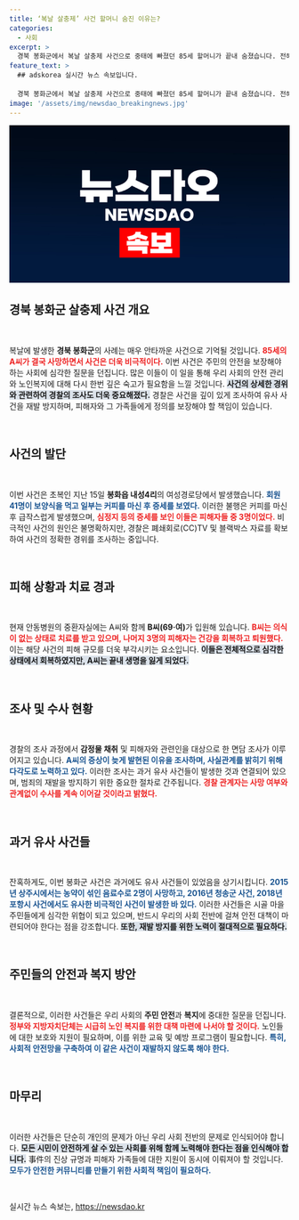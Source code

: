 ```yaml
---
title: ‘복날 살충제’ 사건 할머니 숨진 이유는?
categories:
  - 사회
excerpt: >
  경북 봉화군에서 복날 살충제 사건으로 중태에 빠졌던 85세 할머니가 끝내 숨졌습니다. 전해지는 바에 따르면, 이번 사건은 피해자 중 첫 사망자로, 경로당에서 발생한 끔찍한 사고의 진실은 여전히 수사 중입니다.
feature_text: >
  ## adskorea 실시간 뉴스 속보입니다.

  경북 봉화군에서 복날 살충제 사건으로 중태에 빠졌던 85세 할머니가 끝내 숨졌습니다. 전해지는 바에 따르면, 이번 사건은 피해자 중 첫 사망자로, 경로당에서 발생한 끔찍한 사고의 진실은 여전히 수사 중입니다.
image: '/assets/img/newsdao_breakingnews.jpg'
---
```


<p><img src="/assets/img/newsdao_breakingnews.jpg" alt="adskorea 속보" /></p>

<h2 data-ke-size="size26">경북 봉화군 살충제 사건 개요</h2>

<p data-ke-size="size16">&nbsp;</p>

<p>복날에 발생한 <b>경북 봉화군</b>의 사례는 매우 안타까운 사건으로 기억될 것입니다. <b><span style="color: #ee2323;">85세의 A씨가 결국 사망하면서 사건은 더욱 비극적이다.</span></b> 이번 사건은 주민의 안전을 보장해야 하는 사회에 심각한 질문을 던집니다. 많은 이들이 이 일을 통해 우리 사회의 안전 관리와 노인복지에 대해 다시 한번 깊은 숙고가 필요함을 느낄 것입니다. <b><span style="background-color: #21538527;">사건의 상세한 경위와 관련하여 경찰의 조사도 더욱 중요해졌다.</span></b> 경찰은 사건을 깊이 있게 조사하여 유사 사건을 재발 방지하며, 피해자와 그 가족들에게 정의를 보장해야 할 책임이 있습니다. </p>

<p data-ke-size="size16">&nbsp;</p>

<h2 data-ke-size="size26">사건의 발단</h2>

<p data-ke-size="size16">&nbsp;</p>

<p>이번 사건은 초복인 지난 15일 <b>봉화읍 내성4리</b>의 여성경로당에서 발생했습니다. <b><span style="color: #1a5490;">회원 41명이 보양식을 먹고 일부는 커피를 마신 후 증세를 보였다.</span></b> 이러한 불행은 커피를 마신 후 급작스럽게 발생했으며, <b><span style="color: #ee2323;">심정지 등의 증세를 보인 이들은 피해자들 중 3명이었다.</span></b> 비극적인 사건의 원인은 불명확하지만, 경찰은 폐쇄회로(CC)TV 및 블랙박스 자료를 확보하여 사건의 정확한 경위를 조사하는 중입니다. </p>

<p data-ke-size="size16">&nbsp;</p>

<h2 data-ke-size="size26">피해 상황과 치료 경과</h2>

<p data-ke-size="size16">&nbsp;</p>

<p>현재 안동병원의 중환자실에는 A씨와 함께 <b>B씨(69·여)</b>가 입원해 있습니다. <b><span style="color: #ee2323;">B씨는 의식이 없는 상태로 치료를 받고 있으며, 나머지 3명의 피해자는 건강을 회복하고 퇴원했다.</span></b> 이는 해당 사건의 피해 규모를 더욱 부각시키는 요소입니다. <b><span style="background-color: #21538527;">이들은 전체적으로 심각한 상태에서 회복하였지만, A씨는 끝내 생명을 잃게 되었다.</span></b> </p>

<p data-ke-size="size16">&nbsp;</p>

<h2 data-ke-size="size26">조사 및 수사 현황</h2>

<p data-ke-size="size16">&nbsp;</p>

<p>경찰의 조사 과정에서 <b>감정물 채취</b> 및 피해자와 관련인을 대상으로 한 면담 조사가 이루어지고 있습니다. <b><span style="color: #1a5490;">A씨의 증상이 늦게 발현된 이유을 조사하며, 사실관계를 밝히기 위해 다각도로 노력하고 있다.</span></b> 이러한 조사는 과거 유사 사건들이 발생한 것과 연결되어 있으며, 범죄의 재발을 방지하기 위한 중요한 절차로 간주됩니다. <b><span style="color: #ee2323;">경찰 관계자는 사망 여부와 관계없이 수사를 계속 이어갈 것이라고 밝혔다.</span></b></p>

<p data-ke-size="size16">&nbsp;</p>

<h2 data-ke-size="size26">과거 유사 사건들</h2>

<p data-ke-size="size16">&nbsp;</p>

<p>잔혹하게도, 이번 봉화군 사건은 과거에도 유사 사건들이 있었음을 상기시킵니다. <b><span style="color: #1a5490;">2015년 상주시에서는 농약이 섞인 음료수로 2명이 사망하고, 2016년 청송군 사건, 2018년 포항시 사건에서도 유사한 비극적인 사건이 발생한 바 있다.</span></b> 이러한 사건들은 시골 마을 주민들에게 심각한 위협이 되고 있으며, 반드시 우리의 사회 전반에 걸쳐 안전 대책이 마련되어야 한다는 점을 강조합니다. <b><span style="background-color: #21538527;">또한, 재발 방지를 위한 노력이 절대적으로 필요하다.</span></b> </p>

<p data-ke-size="size16">&nbsp;</p>

<h2 data-ke-size="size26">주민들의 안전과 복지 방안</h2>

<p data-ke-size="size16">&nbsp;</p>

<p>결론적으로, 이러한 사건들은 우리 사회의 <b>주민 안전</b>과 <b>복지</b>에 중대한 질문을 던집니다. <b><span style="color: #ee2323;">정부와 지방자치단체는 시급히 노인 복지를 위한 대책 마련에 나서야 할 것이다.</span></b> 노인들에 대한 보호와 지원이 필요하며, 이를 위한 교육 및 예방 프로그램이 필요합니다. <b><span style="color: #1a5490;">특히, 사회적 안전망을 구축하여 이 같은 사건이 재발하지 않도록 해야 한다.</span></b> </p>

<p data-ke-size="size16">&nbsp;</p>

<h2 data-ke-size="size26">마무리</h2>

<p data-ke-size="size16">&nbsp;</p>

<p>이러한 사건들은 단순히 개인의 문제가 아닌 우리 사회 전반의 문제로 인식되어야 합니다. <b><span style="background-color: #21538527;">모든 시민이 안전하게 살 수 있는 사회를 위해 함께 노력해야 한다는 점을 인식해야 합니다.</span></b> 事件의 진상 규명과 피해자 가족들에 대한 지원이 동시에 이뤄져야 할 것입니다. <b><span style="color: #1a5490;">모두가 안전한 커뮤니티를 만들기 위한 사회적 책임이 필요하다.</span></b> </p>

<p data-ke-size="size16">&nbsp;</p>
실시간 뉴스 속보는, <a href="https://newsdao.kr" rel="dofollow">https://newsdao.kr</a>


